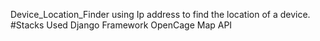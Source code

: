 Device_Location_Finder
using Ip address to find the location of a device.
#Stacks Used
Django Framework
OpenCage Map API
